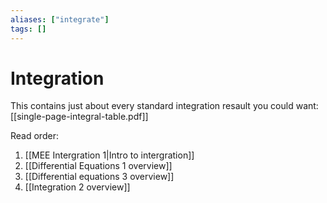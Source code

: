 ```yaml
---
aliases: ["integrate"]
tags: []
---
```


# Integration
This contains just about every standard integration resault you could want:
[[single-page-integral-table.pdf]]

Read order:
1) [[MEE Intergration 1|Intro to intergration]]
2)  [[Differential Equations 1 overview]]
3)  [[Differential equations 3 overview]]
4) [[Integration 2 overview]]